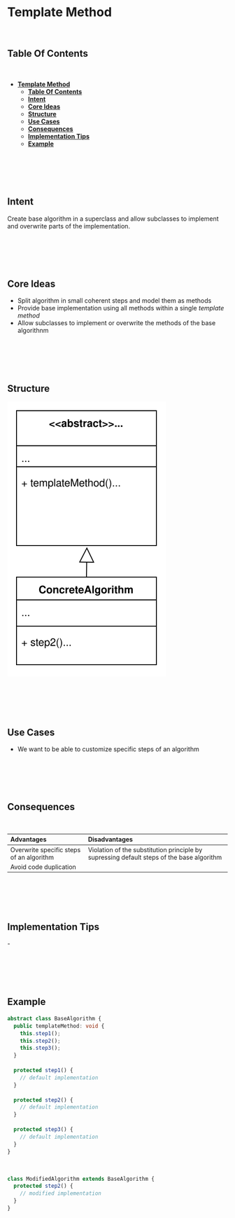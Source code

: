 # **Template Method**
<br>

## **Table Of Contents**
<br>

- [**Template Method**](#template-method)
  - [**Table Of Contents**](#table-of-contents)
  - [**Intent**](#intent)
  - [**Core Ideas**](#core-ideas)
  - [**Structure**](#structure)
  - [**Use Cases**](#use-cases)
  - [**Consequences**](#consequences)
  - [**Implementation Tips**](#implementation-tips)
  - [**Example**](#example)

<br>
<br>
<br>
<br>

## **Intent**

Create base algorithm in a superclass and allow subclasses to implement and overwrite parts of the implementation.

<br>
<br>
<br>
<br>

## **Core Ideas**

- Split algorithm in small coherent steps and model them as methods
- Provide base implementation using all methods within a single *template method*
- Allow subclasses to implement or overwrite the methods of the base algorithnm

<br>
<br>
<br>
<br>

## **Structure**

![Template Method](./picture/template_method.drawio.svg)

<br>
<br>
<br>
<br>

## **Use Cases**

- We want to be able to customize specific steps of an algorithm

<br>
<br>
<br>
<br>

## **Consequences**
<br>

|**Advantages**                           |**Disadvantages** |
|:----------------------------------------|:-----------------|
|Overwrite specific steps of an algorithm |Violation of the substitution principle by supressing default steps of the base algorithm |
|Avoid code duplication                   |

<br>
<br>
<br>
<br>

## **Implementation Tips**

\-

<br>
<br>
<br>
<br>

## **Example**

```typescript
abstract class BaseAlgorithm {
  public templateMethod: void {
    this.step1();
    this.step2();
    this.step3();
  }

  protected step1() {
    // default implementation
  }

  protected step2() {
    // default implementation
  }

  protected step3() {
    // default implementation
  }
}
```

<br>

```typescript
class ModifiedAlgorithm extends BaseAlgorithm {
  protected step2() {
    // modified implementation
  }
}
```